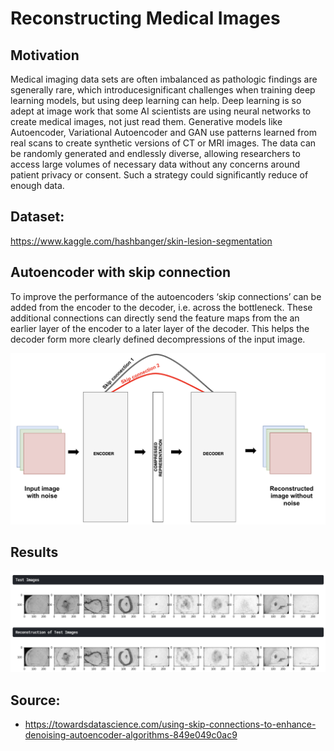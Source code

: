 # Reconstructing Medical Images
## Motivation
Medical imaging data sets are often imbalanced as pathologic findings are sgenerally rare, which introducesignificant challenges when training deep learning models, but using
deep learning can help. Deep learning is so adept at image work that some AI scientists are using neural networks to create medical images, not just read them. Generative models
like Autoencoder, Variational Autoencoder and GAN use patterns learned from real scans to create synthetic versions of CT or MRI images. The data can be randomly generated and
endlessly diverse, allowing researchers to access large volumes of necessary data without any concerns around patient privacy or consent. Such a strategy could significantly
reduce of enough data.

## Dataset: 
https://www.kaggle.com/hashbanger/skin-lesion-segmentation

## Autoencoder with skip connection
To improve the performance of the autoencoders ‘skip connections’ can be added from the encoder to the decoder, i.e. across the bottleneck. These additional
connections can directly send the feature maps from the an earlier layer of the encoder to a later layer of the decoder. This helps the decoder form more clearly defined
decompressions of the input image.

<center><img src="skipconn.png" /></center>

## Results

<center><img src="Autoencodermed.PNG"/></center>

## Source:
* https://towardsdatascience.com/using-skip-connections-to-enhance-denoising-autoencoder-algorithms-849e049c0ac9



